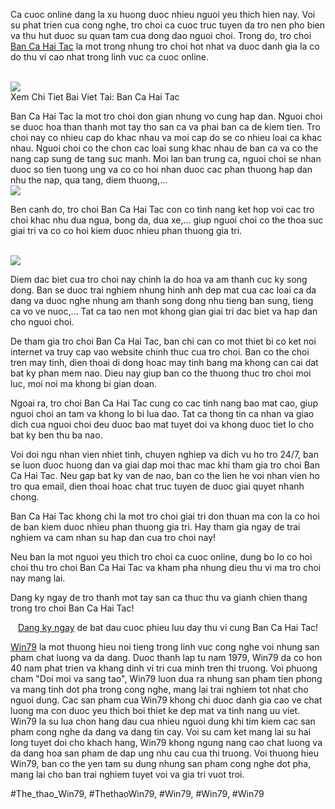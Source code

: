 <p>Ca cuoc online dang la xu huong duoc nhieu nguoi yeu thich hien nay. Voi su phat trien cua cong nghe, tro choi ca cuoc truc tuyen da tro nen pho bien va thu hut duoc su quan tam cua dong dao nguoi choi. Trong do, tro choi <a href="https://win79club1.com/ban-ca-hai-tac/">Ban Ca Hai Tac</a> la mot trong nhung tro choi hot nhat va duoc danh gia la co do thu vi cao nhat trong linh vuc ca cuoc online.</p><br><img src="https://win79club1.com/wp-content/uploads/2025/04/Ban-ca-hai-tac-la-gi.png"></br>
Xem Chi Tiet Bai Viet Tai: Ban Ca Hai Tac<p>Ban Ca Hai Tac la mot tro choi don gian nhung vo cung hap dan. Nguoi choi se duoc hoa than thanh mot tay tho san ca va phai ban ca de kiem tien. Tro choi nay co nhieu cap do khac nhau va moi cap do se co nhieu loai ca khac nhau. Nguoi choi co the chon cac loai sung khac nhau de ban ca va co the nang cap sung de tang suc manh. Moi lan ban trung ca, nguoi choi se nhan duoc so tien tuong ung va co co hoi nhan duoc cac phan thuong hap dan nhu the nap, qua tang, diem thuong,...<br><img src="https://win79club1.com/wp-content/uploads/2025/04/Ban-ca-hai-tac-la-gi.png"></br><p>Ben canh do, tro choi Ban Ca Hai Tac con co tinh nang ket hop voi cac tro choi khac nhu dua ngua, bong da, dua xe,... giup nguoi choi co the thoa suc giai tri va co co hoi kiem duoc nhieu phan thuong gia tri.</p><br><img src="https://win79club1.com/wp-content/uploads/2025/04/Ban-Ca-Hai-Tac-Trai-Nghiem-Giai-Tri-Doc-Dao-Voi-Co-Hoi-Thuong-Lon.png"></br><p>Diem dac biet cua tro choi nay chinh la do hoa va am thanh cuc ky song dong. Ban se duoc trai nghiem nhung hinh anh dep mat cua cac loai ca da dang va duoc nghe nhung am thanh song dong nhu tieng ban sung, tieng ca vo ve nuoc,... Tat ca tao nen mot khong gian giai tri dac biet va hap dan cho nguoi choi.<p>De tham gia tro choi Ban Ca Hai Tac, ban chi can co mot thiet bi co ket noi internet va truy cap vao website chinh thuc cua tro choi. Ban co the choi tren may tinh, dien thoai di dong hoac may tinh bang ma khong can cai dat bat ky phan mem nao. Dieu nay giup ban co the thuong thuc tro choi moi luc, moi noi ma khong bi gian doan.</p><p>Ngoai ra, tro choi Ban Ca Hai Tac cung co cac tinh nang bao mat cao, giup nguoi choi an tam va khong lo bi lua dao. Tat ca thong tin ca nhan va giao dich cua nguoi choi deu duoc bao mat tuyet doi va khong duoc tiet lo cho bat ky ben thu ba nao.<p>Voi doi ngu nhan vien nhiet tinh, chuyen nghiep va dich vu ho tro 24/7, ban se luon duoc huong dan va giai dap moi thac mac khi tham gia tro choi Ban Ca Hai Tac. Neu gap bat ky van de nao, ban co the lien he voi nhan vien ho tro qua email, dien thoai hoac chat truc tuyen de duoc giai quyet nhanh chong.</p><p>Ban Ca Hai Tac khong chi la mot tro choi giai tri don thuan ma con la co hoi de ban kiem duoc nhieu phan thuong gia tri. Hay tham gia ngay de trai nghiem va cam nhan su hap dan cua tro choi nay!</p><p>Neu ban la mot nguoi yeu thich tro choi ca cuoc online, dung bo lo co hoi choi thu tro choi Ban Ca Hai Tac va kham pha nhung dieu thu vi ma tro choi nay mang lai.</p><p>Dang ky ngay de tro thanh mot tay san ca thuc thu va gianh chien thang trong tro choi Ban Ca Hai Tac!</p><p align="center"><a href="#">Dang ky ngay</a> de bat dau cuoc phieu luu day thu vi cung Ban Ca Hai Tac!</p><p><a href="https://win79club1.com/">Win79</a> la mot thuong hieu noi tieng trong linh vuc cong nghe voi nhung san pham chat luong va da dang. Duoc thanh lap tu nam 1979, Win79 da co hon 40 nam phat trien va khang dinh vi tri cua minh tren thi truong. Voi phuong cham "Doi moi va sang tao", Win79 luon dua ra nhung san pham tien phong va mang tinh dot pha trong cong nghe, mang lai trai nghiem tot nhat cho nguoi dung. Cac san pham cua Win79 khong chi duoc danh gia cao ve chat luong ma con duoc yeu thich boi thiet ke dep mat va tinh nang uu viet. Win79 la su lua chon hang dau cua nhieu nguoi dung khi tim kiem cac san pham cong nghe da dang va dang tin cay. Voi su cam ket mang lai su hai long tuyet doi cho khach hang, Win79 khong ngung nang cao chat luong va da dang hoa san pham de dap ung nhu cau cua thi truong. Voi thuong hieu Win79, ban co the yen tam su dung nhung san pham cong nghe dot pha, mang lai cho ban trai nghiem tuyet voi va gia tri vuot troi.</p>
#The_thao_Win79, #ThethaoWin79, #Win79, #Win79, #Win79

